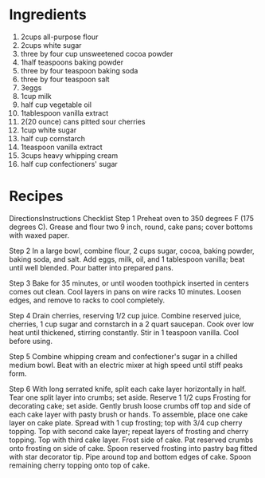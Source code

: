 # Ingredients
1. 2cups all-purpose flour
2. 2cups white sugar
3. three by four cup unsweetened cocoa powder
4. 1half teaspoons baking powder
5. three by four teaspoon baking soda
6. three by four teaspoon salt
7. 3eggs
8. 1cup milk
9. half cup vegetable oil
10. 1tablespoon vanilla extract
11. 2(20 ounce) cans pitted sour cherries
12. 1cup white sugar
13. half cup cornstarch
14. 1teaspoon vanilla extract
15. 3cups heavy whipping cream
16. half cup confectioners' sugar

# Recipes

DirectionsInstructions Checklist
Step 1
Preheat oven to 350 degrees F (175 degrees C). Grease and flour two 9 inch, round, cake pans; cover bottoms with waxed paper.

Step 2
In a large bowl, combine flour, 2 cups sugar, cocoa, baking powder, baking soda, and salt. Add eggs, milk, oil, and 1 tablespoon vanilla; beat until well blended. Pour batter into prepared pans.

Step 3
Bake for 35 minutes, or until wooden toothpick inserted in centers comes out clean. Cool layers in pans on wire racks 10 minutes. Loosen edges, and remove to racks to cool completely.

Step 4
Drain cherries, reserving 1/2 cup juice. Combine reserved juice, cherries, 1 cup sugar and cornstarch in a 2 quart saucepan. Cook over low heat until thickened, stirring constantly. Stir in 1 teaspoon vanilla. Cool before using.

Step 5
Combine whipping cream and confectioner's sugar in a chilled medium bowl. Beat with an electric mixer at high speed until stiff peaks form.

Step 6
With long serrated knife, split each cake layer horizontally in half. Tear one split layer into crumbs; set aside. Reserve 1 1/2 cups Frosting for decorating cake; set aside. Gently brush loose crumbs off top and side of each cake layer with pasty brush or hands. To assemble, place one cake layer on cake plate. Spread with 1 cup frosting; top with 3/4 cup cherry topping. Top with second cake layer; repeat layers of frosting and cherry topping. Top with third cake layer. Frost side of cake. Pat reserved crumbs onto frosting on side of cake. Spoon reserved frosting into pastry bag fitted with star decorator tip. Pipe around top and bottom edges of cake. Spoon remaining cherry topping onto top of cake.
